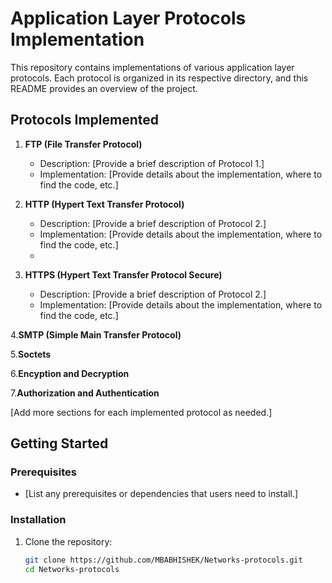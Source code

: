# Application Layer Protocols Implementation

This repository contains implementations of various application layer protocols. Each protocol is organized in its respective directory, and this README provides an overview of the project.

## Protocols Implemented

1. **FTP (File Transfer Protocol)**
   - Description: [Provide a brief description of Protocol 1.]
   - Implementation: [Provide details about the implementation, where to find the code, etc.]

2. **HTTP (Hypert Text Transfer Protocol)**
   - Description: [Provide a brief description of Protocol 2.]
   - Implementation: [Provide details about the implementation, where to find the code, etc.]
   - 
3. **HTTPS (Hypert Text Transfer Protocol Secure)**
   - Description: [Provide a brief description of Protocol 2.]
   - Implementation: [Provide details about the implementation, where to find the code, etc.]

4.**SMTP (Simple Main Transfer Protocol)** 

5.**Soctets**

6.**Encyption and Decryption**

7.**Authorization and Authentication**

[Add more sections for each implemented protocol as needed.]

## Getting Started

### Prerequisites

- [List any prerequisites or dependencies that users need to install.]

### Installation

1. Clone the repository:

   ```bash
   git clone https://github.com/MBABHISHEK/Networks-protocols.git
   cd Networks-protocols
